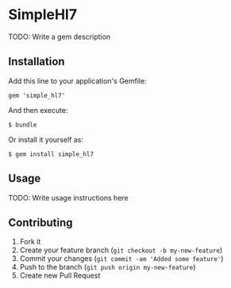 # SimpleHl7

TODO: Write a gem description

## Installation

Add this line to your application's Gemfile:

    gem 'simple_hl7'

And then execute:

    $ bundle

Or install it yourself as:

    $ gem install simple_hl7

## Usage

TODO: Write usage instructions here

## Contributing

1. Fork it
2. Create your feature branch (`git checkout -b my-new-feature`)
3. Commit your changes (`git commit -am 'Added some feature'`)
4. Push to the branch (`git push origin my-new-feature`)
5. Create new Pull Request
